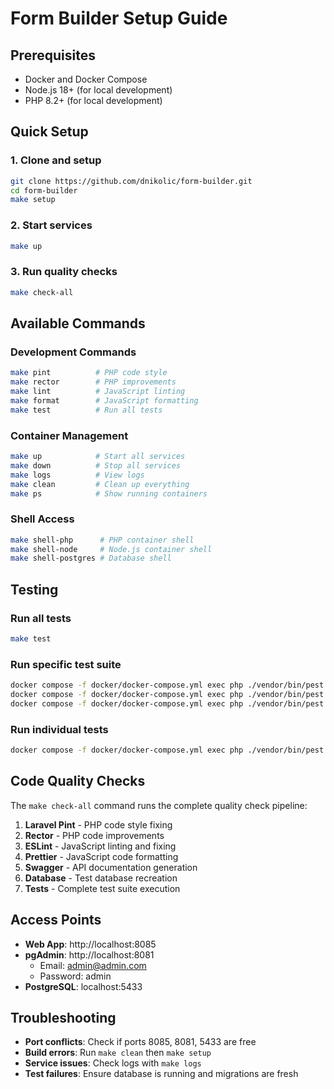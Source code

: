 # Form Builder Setup Guide

## Prerequisites

- Docker and Docker Compose
- Node.js 18+ (for local development)
- PHP 8.2+ (for local development)

## Quick Setup

### 1. Clone and setup

```bash
git clone https://github.com/dnikolic/form-builder.git
cd form-builder
make setup
```

### 2. Start services

```bash
make up
```

### 3. Run quality checks

```bash
make check-all
```

## Available Commands

### Development Commands

```bash
make pint          # PHP code style
make rector        # PHP improvements
make lint          # JavaScript linting
make format        # JavaScript formatting
make test          # Run all tests
```

### Container Management

```bash
make up            # Start all services
make down          # Stop all services
make logs          # View logs
make clean         # Clean up everything
make ps            # Show running containers
```

### Shell Access

```bash
make shell-php      # PHP container shell
make shell-node     # Node.js container shell
make shell-postgres # Database shell
```

## Testing

### Run all tests

```bash
make test
```

### Run specific test suite

```bash
docker compose -f docker/docker-compose.yml exec php ./vendor/bin/pest --filter="FormApiTest"
docker compose -f docker/docker-compose.yml exec php ./vendor/bin/pest --filter="FieldApiTest"
docker compose -f docker/docker-compose.yml exec php ./vendor/bin/pest --filter="ApiAuthTest"
```

### Run individual tests

```bash
docker compose -f docker/docker-compose.yml exec php ./vendor/bin/pest --filter="user can create form"
```

## Code Quality Checks

The `make check-all` command runs the complete quality check pipeline:

1. **Laravel Pint** - PHP code style fixing
2. **Rector** - PHP code improvements
3. **ESLint** - JavaScript linting and fixing
4. **Prettier** - JavaScript code formatting
5. **Swagger** - API documentation generation
6. **Database** - Test database recreation
7. **Tests** - Complete test suite execution

## Access Points

- **Web App**: http://localhost:8085
- **pgAdmin**: http://localhost:8081
  - Email: admin@admin.com
  - Password: admin
- **PostgreSQL**: localhost:5433

## Troubleshooting

- **Port conflicts**: Check if ports 8085, 8081, 5433 are free
- **Build errors**: Run `make clean` then `make setup`
- **Service issues**: Check logs with `make logs`
- **Test failures**: Ensure database is running and migrations are fresh
